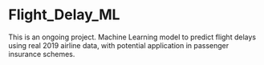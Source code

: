 # Flight_Delay_ML
This is an ongoing project.
Machine Learning model to predict flight delays using real 2019 airline data, with potential application in passenger insurance schemes.
